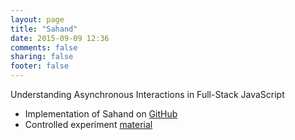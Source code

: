 ```yaml
---
layout: page
title: "Sahand"
date: 2015-09-09 12:36
comments: false
sharing: false
footer: false
---
```


Understanding Asynchronous Interactions in Full-Stack JavaScript
<p>
  
  * Implementation of Sahand on <a href="https://github.com/saltlab/sahand">GitHub</a>
  * Controlled experiment <a href="/software/sahand/study.zip">material</a>
  
<p> 
 